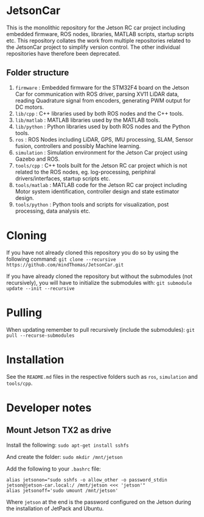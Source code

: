 # JetsonCar
This is the monolithic repository for the Jetson RC car project including embedded firmware, ROS nodes, libraries, MATLAB scripts, startup scripts etc.
This repository collates the work from multiple repositories related to the JetsonCar project to simplify version control. The other individual repositories have therefore been deprecated.

## Folder structure
1. `firmware` : Embedded firmware for the STM32F4 board on the Jetson Car for communication with ROS driver, parsing XV11 LiDAR data, reading Quadrature signal from encoders, generating PWM output for DC motors. 
2. `lib/cpp` : C++ libraries used by both ROS nodes and the C++ tools.
3. `lib/matlab` : MATLAB libraries used by the MATLAB tools.
4. `lib/python` : Python libraries used by both ROS nodes and the Python tools.
5. `ros` : ROS Nodes including LiDAR, GPS, IMU processing, SLAM, Sensor fusion, controllers and possibly Machine learning.
6. `simulation` : Simulation environment for the Jetson Car project using Gazebo and ROS.
7. `tools/cpp` : C++ tools built for the Jetson RC car project which is not related to the ROS nodes, eg. log-processing, periphiral drivers/interfaces, startup scripts etc.
8. `tools/matlab` : MATLAB code for the Jetson RC car project including Motor system identification, controller design and state estimator design.
9. `tools/python` : Python tools and scripts for visualization, post processing, data analysis etc.

# Cloning
If you have not already cloned this repository you do so by using the following command:
`git clone --recursive https://github.com/mindThomas/JetsonCar.git`

If you have already cloned the repository but without the submodules (not recursively), you will have to initialize the submodules with:
`git submodule update --init --recursive`

# Pulling
When updating remember to pull recursively (include the submodules):
`git pull --recurse-submodules`

# Installation
See the `README.md` files in the respective folders such as `ros`, `simulation` and `tools/cpp`.

# Developer notes

## Mount Jetson TX2 as drive
Install the following:
`sudo apt-get install sshfs`

And create the folder:
`sudo mkdir /mnt/jetson`

Add the following to your `.bashrc` file:
```
alias jetsonon="sudo sshfs -o allow_other -o password_stdin jetson@jetson-car.local:/ /mnt/jetson <<< 'jetson'"
alias jetsonoff='sudo umount /mnt/jetson'
```

Where `jetson` at the end is the password configured on the Jetson during the installation of JetPack and Ubuntu.